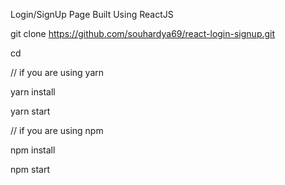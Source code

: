 Login/SignUp Page Built Using ReactJS

git clone https://github.com/souhardya69/react-login-signup.git

cd <repo>
  
// if you are using yarn

yarn install

yarn start

// if you are using npm 

npm install

npm start
